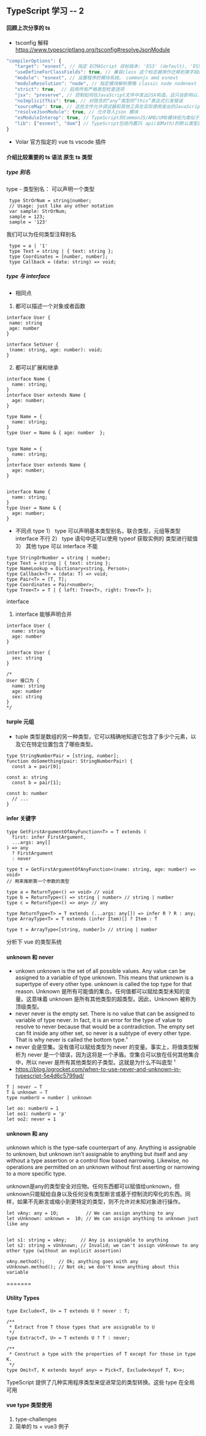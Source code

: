 ## TypeScript 学习 -- 2

#### 回顾上次分享的 ts

- tsconfig 解释 https://www.typescriptlang.org/tsconfig#resolveJsonModule

```javascript
"compilerOptions": {
   "target": "esnext", // 指定 ECMAScript 目标版本: 'ES3' (default), 'ES5', 'ES6'/'ES2015', 'esnext'是指TypeScript支持的最高版本
   "useDefineForClassFields": true, // 兼容class 这个标志被用作迁移到类字段即将到来的标准版本的一部分
   "module": "esnext", // 设置程序的模块系统。 commonjs amd esnext
   "moduleResolution": "node", // 指定模块解析策略 classic node nodenext
   "strict": true,  // 启用所有严格类型检查选项
   "jsx": "preserve", // 控制如何在JavaScript文件中发出JSX构造。这只会影响以.tsx文件开头的JS文件的输出 react-jsx preserve
   "noImplicitThis": true, // 对隐含的“any”类型的“this”表达式引发错误
   "sourceMap": true, // 这些文件允许调试器和其他工具在实际使用发出的JavaScript文件时显示原始的TypeScript源代码。生成.map 文件
   "resolveJsonModule": true, // 允许导入json 模块
   "esModuleInterop": true, // TypeScript将CommonJS/AMD/UMD模块视为类似于ES6模块的模块
   "lib": ["esnext", "dom"] // TypeScript包括内置JS api(如Math)的默认类型定义集，以及浏览器环境(如document)的默认类型定义集。 指定要包含在编译中的库文件
}

```

- Volar 官方指定的 vue ts vscode 插件

#### 介绍比较重要的 ts 语法 原生 ts 类型

##### type 别名

type - 类型别名： 可以声明一个类型

```
 type StrOrNum = string|number;
 // Usage: just like any other notation
 var sample: StrOrNum;
 sample = 123;
 sample = '123'
```

我们可以为任何类型注释别名

```
 type = a | '1'
 type Text = string | { text: string };
 type Coordinates = [number, number];
 type Callback = (data: string) => void;
```

##### type 与 interface

- 相同点

1.  都可以描述一个对象或者函数

```
interface User {
 name: string
 age: number
}

interface SetUser {
 (name: string, age: number): void;
}

```

2.  都可以扩展和继承

```
interface Name {
  name: string;
}
interface User extends Name {
  age: number;
}

type Name = {
  name: string;
}
type User = Name & { age: number  };


type Name = {
  name: string;
}
interface User extends Name {
  age: number;
}


interface Name {
  name: string;
}
type User = Name & {
  age: number;
}

```

- 不同点
  type
  1） type 可以声明基本类型别名，联合类型，元组等类型 interface 不行
  2） type 语句中还可以使用 typeof 获取实例的 类型进行赋值
  3） 其他 type 可以 interface 不能

```
type StringOrNumber = string | number;
type Text = string | { text: string };
type NameLookup = Dictionary<string, Person>;
type Callback<T> = (data: T) => void;
type Pair<T> = [T, T];
type Coordinates = Pair<number>;
type Tree<T> = T | { left: Tree<T>, right: Tree<T> };

```

interface

1. interface 能够声明合并

```
interface User {
  name: string
  age: number
}

interface User {
  sex: string
}

/*
User 接口为 {
  name: string
  age: number
  sex: string
}
*/

```

#### turple 元组

- tuple 类型是数组的另一种类型，它可以精确地知道它包含了多少个元素，以及它在特定位置包含了哪些类型。

```
type StringNumberPair = [string, number];
function doSomething(pair: StringNumberPair) {
  const a = pair[0];

const a: string
  const b = pair[1];

const b: number
  // ...
}
```

#### infer 关键字

```
type GetFirstArgumentOfAnyFunction<T> = T extends (
  first: infer FirstArgument,
  ...args: any[]
) => any
  ? FirstArgument
  : never

type t = GetFirstArgumentOfAnyFunction<(name: string, age: number) => void>
// 用来推断第一个参数的类型

type a = ReturnType<() => void> // void
type b = ReturnType<() => string | number> // string | number
type c = ReturnType<() => any> // any

type ReturnType<T> = T extends (...args: any[]) => infer R ? R : any;
type ArrayType<T> = T extends (infer Item)[] ? Item : T

type t = ArrayType<[string, number]> // string | number
```

分析下 vue 的类型系统
#### unknown 和 never

- unkown unknown is the set of all possible values. Any value can be assigned to a variable of type unknown. This means that unknown is a supertype of every other type. unknown is called the top type for that reason.
  Unknown 是所有可能值的集合。任何值都可以赋给类型未知的变量。这意味着 unknown 是所有其他类型的超类型。因此，Unknown 被称为顶级类型。
- never never is the empty set. There is no value that can be assigned to variable of type never. In fact, it is an error for the type of value to resolve to never because that would be a contradiction. The empty set can fit inside any other set, so never is a subtype of every other type. That is why never is called the bottom type.¹
- never 会是空集。没有值可以赋给类型为 never 的变量。事实上，将值类型解析为 never 是一个错误，因为这将是一个矛盾。空集合可以放在任何其他集合中，所以 never 是所有其他类型的子类型。这就是为什么不叫底型 ¹
- https://blog.logrocket.com/when-to-use-never-and-unknown-in-typescript-5e4d6c5799ad/

```
T | never ⇒ T
T & unknown ⇒ T
type numberU = number | unknown

let oo: numberU = 1
let oo1: numberU = 'p'
let oo2: never = 1
```
    
#### unknown 和 any
 unknown which is the type-safe counterpart of any. Anything is assignable to unknown, but unknown isn't assignable to anything but itself and any without a type assertion or a control flow based narrowing. Likewise, no operations are permitted on an unknown without first asserting or narrowing to a more specific type. 

 unknown是any的类型安全对应物。任何东西都可以赋值给unknown，但unknown只能赋给自身以及任何没有类型断言或基于控制流的窄化的东西。同样，如果不先断言或缩小到更特定的类型，则不允许对未知对象进行操作。

 ```
let vAny: any = 10;          // We can assign anything to any
let vUnknown: unknown =  10; // We can assign anything to unknown just like any 


let s1: string = vAny;     // Any is assignable to anything 
let s2: string = vUnknown; // Invalid; we can't assign vUnknown to any other type (without an explicit assertion)

vAny.method();     // Ok; anything goes with any
vUnknown.method(); // Not ok; we don't know anything about this variable
 ```
=======

#### Utility Types

```
type Exclude<T, U> = T extends U ? never : T;

/**
 * Extract from T those types that are assignable to U
 */
type Extract<T, U> = T extends U ? T : never;

/**
 * Construct a type with the properties of T except for those in type K.
 */
type Omit<T, K extends keyof any> = Pick<T, Exclude<keyof T, K>>;
```

TypeScript 提供了几种实用程序类型来促进常见的类型转换。这些 type 在全局可用

#### vue type 类型使用

1. type-challenges
2. 简单的 ts + vue3 例子
